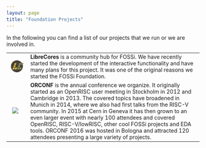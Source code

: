 ```yaml
---
layout: page
title: "Foundation Projects"
---
```


In the following you can find a list of our projects that we run or we
are involved in.

<table width="80%" align="center">
<tr>
<td style="padding: 10px"><a href="http://librecores.org"><img src="/assets/librecores_logo.png" width="120px" /></a></td>
<td><b>LibreCores</b> is a community hub for FOSSi. We have recently started the development of the interactive functionality and have many plans for this project. It was one of the original reasons we started the FOSSi Foundation.</td>
</tr>
<tr>
<td style="padding: 15px"><a href="http://orconf.org"><img src="http://openrisc.io/orconf/images/orconf201502.png" width="120px"></a></td>
<td><b>ORCONF</b> is the annual conference we organize. It originally started as an OpenRISC user meeting in Stockholm in 2012 and Cambridge in 2013. The covered topics have broadened in Munich in 2014, where we also had first talks from the RISC-V community. In 2015 at Cern in Geneva it has then grown to an even larger event with nearly 100 attendees and covered OpenRISC, RISC-V/lowRISC, other cool FOSSi projects and EDA tools. ORCONF 2016 was hosted in Bologna and attracted 120 attendees presenting a large variety of projects.</td>
</tr>
</table>

